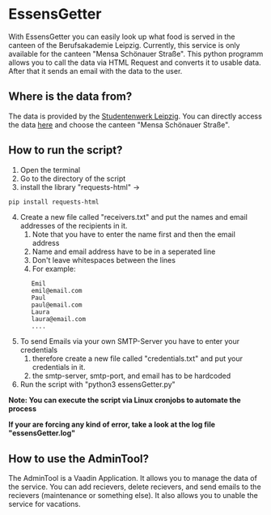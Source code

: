 # EssensGetter

With EssensGetter you can easily look up what food is served in the canteen of the Berufsakademie Leipzig.
Currently, this service is only available for the canteen "Mensa Schönauer Straße". This python programm allows you to call
the data via HTML Request and converts it to usable data. After that it sends an email with the data to the user.

## Where is the data from?
The data is provided by the [Studentenwerk Leipzig](https://www.studentenwerk-leipzig.de/). You can directly access the data [here](https://www.studentenwerk-leipzig.de/mensen-cafeterien/speiseplan) and choose the canteen "Mensa Schönauer Straße".

## How to run the script?
1. Open the terminal
2. Go to the directory of the script
3. install the library "requests-html" -> 
```bash
pip install requests-html
```
4. Create a new file called "receivers.txt" and put the names and email addresses of the recipients in it.
   1. Note that you have to enter the name first and then the email address
   2. Name and email address have to be in a seperated line
   3. Don't leave whitespaces between the lines
   4. For example:
   ```
      Emil
      emil@email.com
      Paul
      paul@email.com
      Laura
      laura@email.com
      ....
    ```
5. To send Emails via your own SMTP-Server you have to enter your credentials
   1. therefore create a new file called "credentials.txt" and put your credentials in it.
   2. the smtp-server, smtp-port, and email has to be hardcoded
6. Run the script with "python3 essensGetter.py"

**Note: You can execute the script via Linux cronjobs to automate the process**

**If your are forcing any kind of error, take a look at the log file "essensGetter.log"**

## How to use the AdminTool?
The AdminTool is a Vaadin Application. It allows you to manage the data of the service. You can add recievers, delete recievers, and send emails to the recievers (maintenance or something else). It also allows you to unable the service for vacations.